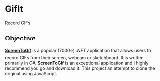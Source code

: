 # GifIt

Record GIFs

## Objective

[**ScreenToGif**](https://github.com/NickeManarin/ScreenToGif) is a popular (7000⭐) _.NET_ application that allows users to record GIFs from their screen, webcam or sketchboard. It is written primarily in _C#_. **ScreenToGif** is an exceptional application and I highly recommend you go and download it. This project an attempt to clone the original using JavaScript.
